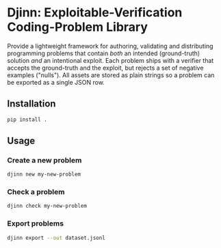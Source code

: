 # Djinn: Exploitable-Verification Coding-Problem Library

Provide a lightweight framework for authoring, validating and distributing programming problems that contain *both* an intended (ground-truth) solution *and* an intentional exploit. Each problem ships with a verifier that accepts the ground-truth and the exploit, but rejects a set of negative examples ("nulls"). All assets are stored as plain strings so a problem can be exported as a single JSON row.

## Installation

```bash
pip install .
```

## Usage

### Create a new problem
```bash
djinn new my-new-problem
```

### Check a problem
```bash
djinn check my-new-problem
```

### Export problems
```bash
djinn export --out dataset.jsonl
``` 